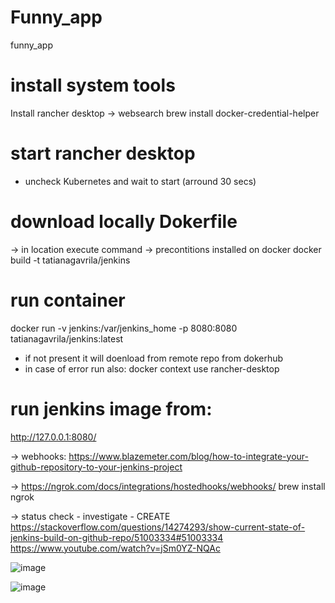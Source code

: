 # Funny_app
funny_app

# install system tools
Install rancher desktop -> websearch
brew install docker-credential-helper 

# start rancher desktop 
- uncheck Kubernetes  and wait to start (arround 30 secs)

# download locally Dokerfile 
-> in location execute command -> precontitions installed on docker 
docker build -t tatianagavrila/jenkins

# run container
docker run -v jenkins:/var/jenkins_home -p 8080:8080  tatianagavrila/jenkins:latest
- if not present it will doenload from remote repo from dokerhub
- in case of error run also:       docker context use rancher-desktop

# run jenkins image from:
http://127.0.0.1:8080/



-> webhooks:
https://www.blazemeter.com/blog/how-to-integrate-your-github-repository-to-your-jenkins-project


-> https://ngrok.com/docs/integrations/hostedhooks/webhooks/ 
brew install ngrok

-> status check - investigate - CREATE
https://stackoverflow.com/questions/14274293/show-current-state-of-jenkins-build-on-github-repo/51003334#51003334
https://www.youtube.com/watch?v=jSm0YZ-NQAc

![image](https://github.com/Tatianafortech/Funny_app/assets/111741943/25ce0eeb-46f9-408e-b258-fc582425e867)

![image](https://github.com/Tatianafortech/Funny_app/assets/111741943/147aa5b8-4c11-43a0-88db-f9ccbaf1100e)
